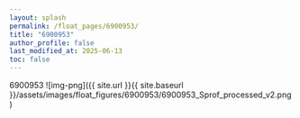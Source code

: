 ```yaml
---
layout: splash
permalink: /float_pages/6900953/
title: "6900953"
author_profile: false
last_modified_at: 2025-06-13
toc: false
---
```

 
6900953
![img-png]({{ site.url }}{{ site.baseurl }}/assets/images/float_figures/6900953/6900953_Sprof_processed_v2.png)